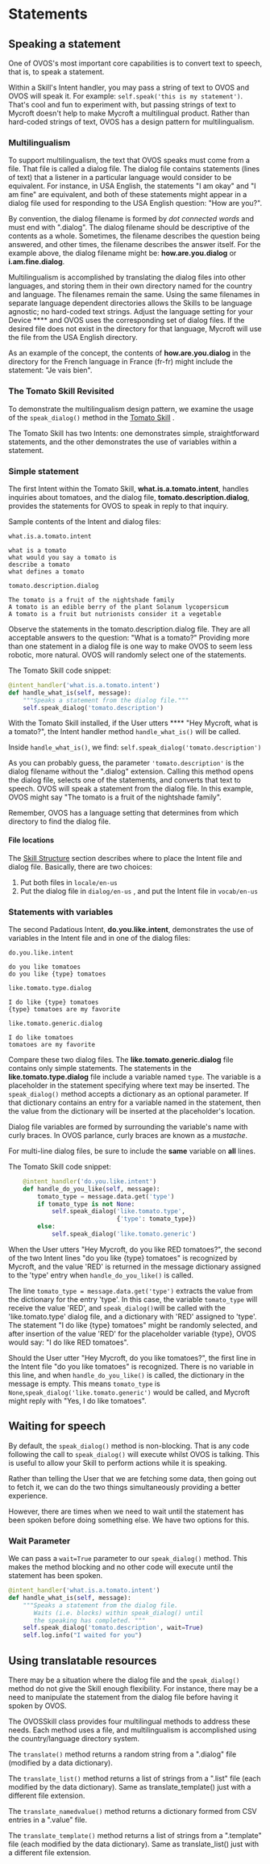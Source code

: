 # Statements

## Speaking a statement

One of OVOS's most important core capabilities is to convert text to speech, that is, to speak a statement.

Within a Skill's Intent handler, you may pass a string of text to OVOS and OVOS will speak it.  For example: `self.speak('this is my statement')`.  That's cool and fun to experiment with, but passing strings of text to Mycroft doesn't help to make Mycroft a multilingual product. Rather than hard-coded strings of text, OVOS has a design pattern for multilingualism.

### Multilingualism

To support multilingualism, the text that OVOS speaks must come from a file. That file is called a dialog file. The dialog file contains statements (lines of text) that a listener in a particular language would consider to be equivalent.  For instance, in USA English, the statements "I am okay" and "I am fine" are equivalent, and both of these statements might appear in a dialog file used for responding to the USA English question: "How are you?".

By convention, the dialog filename is formed by _dot connected_ _words_ and must end with ".dialog".  The dialog filename should be descriptive of the contents as a whole.  Sometimes, the filename describes the question being answered, and other times, the filename describes the answer itself.  For the example above, the dialog filename might be: **how.are.you.dialog** or **i.am.fine.dialog**.

Multilingualism is accomplished by translating the dialog files into other languages, and storing them in their own directory named for the country and language. The filenames remain the same.  Using the same filenames in separate language dependent directories allows the Skills to be language agnostic; no hard-coded text strings.  Adjust the language setting for your Device **** and OVOS uses the corresponding set of dialog files.  If the desired file does not exist in the directory for that language, Mycroft will use the file from the USA English directory.

As an example of the concept, the contents of **how.are.you.dialog** in the directory for the French language in France (fr-fr) might include the statement: "Je vais bien".

### The Tomato Skill Revisited

To demonstrate the multilingualism design pattern, we examine the usage of the `speak_dialog()` method in the [Tomato Skill](intents/padatious-intents.md) . &#x20;

The Tomato Skill has two Intents: one demonstrates simple, straightforward statements, and the other demonstrates the use of variables within a statement.

### Simple statement

The first Intent within the Tomato Skill, **what.is.a.tomato.intent**, handles inquiries about tomatoes, and the dialog file, **tomato.description.dialog**, provides the statements for OVOS to speak in reply to that inquiry.

Sample contents of the Intent and dialog files:


`what.is.a.tomato.intent`
```
what is a tomato
what would you say a tomato is
describe a tomato
what defines a tomato
```


`tomato.description.dialog`
```
The tomato is a fruit of the nightshade family
A tomato is an edible berry of the plant Solanum lycopersicum
A tomato is a fruit but nutrionists consider it a vegetable
```



Observe the statements in the tomato.description.dialog file. They are all acceptable answers to the question: "What is a tomato?"  Providing more than one statement in a dialog file is one way to make OVOS to seem less robotic, more natural. 
OVOS will randomly select one of the statements.

The Tomato Skill code snippet:

```python
@intent_handler('what.is.a.tomato.intent')
def handle_what_is(self, message):
    """Speaks a statement from the dialog file."""
    self.speak_dialog('tomato.description')
```

With the Tomato Skill installed, if the User utters **** "Hey Mycroft, what is a tomato?", the Intent handler method `handle_what_is()` will be called.

Inside `handle_what_is()`, we find: `self.speak_dialog('tomato.description')` &#x20;

As you can probably guess, the parameter `'tomato.description'` is the dialog filename without the ".dialog" extension. Calling this method opens the dialog file, selects one of the statements, and converts that text to speech. OVOS will speak a statement from the dialog file.  In this example, OVOS might say "The tomato is a fruit of the nightshade family". &#x20;

Remember, OVOS has a language setting that determines from which directory to find the dialog file.

#### File locations

The [Skill Structure](../skill-structure/) section describes where to place the Intent file and dialog file.  Basically, there are two choices:

1. Put both files in `locale/en-us`
2. Put the dialog file in `dialog/en-us` , and put the Intent file in `vocab/en-us`

### Statements with variables

The second Padatious Intent, **do.you.like.intent**, demonstrates the use of variables in the Intent file and in one of the dialog files:


`do.you.like.intent`
```
do you like tomatoes
do you like {type} tomatoes
```


`like.tomato.type.dialog`
```
I do like {type} tomatoes
{type} tomatoes are my favorite
```


`like.tomato.generic.dialog`
```
I do like tomatoes
tomatoes are my favorite
```



Compare these two dialog files. The **like.tomato.generic.dialog** file contains only simple statements. The statements in the **like.tomato.type.dialog** file include a variable named `type`.  The variable is a placeholder in the statement specifying where text may be inserted. The `speak_dialog()` method accepts a dictionary as an optional parameter. If that dictionary contains an entry for a variable named in the statement, then the value from the dictionary will be inserted at the placeholder's location.


Dialog file variables are formed by surrounding the variable's name with curly braces. 
In OVOS parlance, curly braces are known as a _mustache_.

For multi-line dialog files, be sure to include the **same** variable on **all** lines.


The Tomato Skill code snippet:

```python
    @intent_handler('do.you.like.intent')
    def handle_do_you_like(self, message):
        tomato_type = message.data.get('type')
        if tomato_type is not None:
            self.speak_dialog('like.tomato.type',
                              {'type': tomato_type})
        else:
            self.speak_dialog('like.tomato.generic')
```

When the User utters "Hey Mycroft, do you like RED tomatoes?", the second of the two Intent lines "do you like {type} tomatoes" is recognized by Mycroft, and the value 'RED' is returned in the message dictionary assigned to the 'type' entry when `handle_do_you_like()` is called. &#x20;

The line `tomato_type = message.data.get('type')` extracts the value from the dictionary for the entry 'type'.  In this case,  the variable `tomato_type` will receive the value 'RED', and `speak_dialog()`will be called with the 'like.tomato.type' dialog file, and a dictionary with 'RED' assigned to 'type'.   The statement "I do like {type} tomatoes" might be randomly selected, and after insertion of the value 'RED' for the placeholder variable {type}, OVOS would say: "I do like RED tomatoes".

Should the User utter "Hey Mycroft, do you like tomatoes?", the first line in the Intent file "do you like tomatoes" is recognized. There is no variable in this line, and when `handle_do_you_like()` is called, the dictionary in the message is empty. This means `tomato_type` is `None`,`speak_dialog('like.tomato.generic')` would be called, and Mycroft might reply with "Yes, I do like tomatoes".

## Waiting for speech

By default, the `speak_dialog()` method is non-blocking. That is any code following the call to `speak_dialog()` will execute whilst OVOS is talking. This is useful to allow your Skill to perform actions while it is speaking.&#x20;

Rather than telling the User that we are fetching some data, then going out to fetch it, we can do the two things simultaneously providing a better experience.&#x20;

However, there are times when we need to wait until the statement has been spoken before doing something else. We have two options for this.

### Wait Parameter

We can pass a `wait=True` parameter to our `speak_dialog()` method. This makes the method blocking and no other code will execute until the statement has been spoken.

```python
@intent_handler('what.is.a.tomato.intent')
def handle_what_is(self, message):
    """Speaks a statement from the dialog file.
       Waits (i.e. blocks) within speak_dialog() until
       the speaking has completed. """
    self.speak_dialog('tomato.description', wait=True)
    self.log.info("I waited for you")
```

## Using translatable resources

There may be a situation where the dialog file and the `speak_dialog()` method do not give the Skill enough flexibility. For instance, there may be a need to manipulate the statement from the dialog file before having it spoken by OVOS.

The OVOSSkill class provides four multilingual methods to address these needs.  Each method uses a file, and multilingualism is accomplished using the country/language directory system.

The `translate()` method returns a random string from a ".dialog" file (modified by a data dictionary). &#x20;

The `translate_list()` method returns a list of strings from a ".list" file (each modified by the data dictionary). Same as translate\_template() just with a different file extension.

The `translate_namedvalue()` method returns a dictionary formed from CSV entries in a ".value" file.

The `translate_template()` method returns a list of strings from a ".template" file (each modified by the data dictionary). Same as translate\_list() just with a different file extension.
